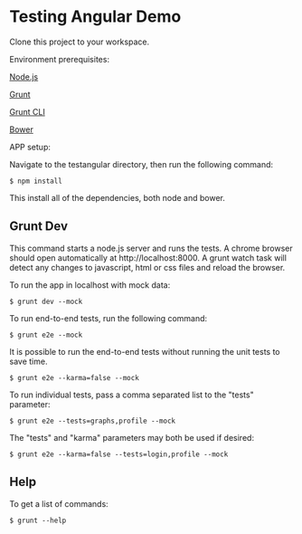 # Testing Angular Demo

Clone this project to your workspace.

Environment prerequisites:

[Node.js](http://node.org)

[Grunt](http://gruntjs.com/)

[Grunt CLI](http://gruntjs.com/getting-started)

[Bower](http://bower.io/)


APP setup:

Navigate to the testangular directory, then run the following command:

    $ npm install

This install all of the dependencies, both node and bower.

Grunt Dev
---------------------
This command starts a node.js server and runs the tests.  A chrome browser should open automatically at
http://localhost:8000.  A grunt watch task will detect any changes to javascript, html or css files and
reload the browser.

To run the app in localhost with mock data:

    $ grunt dev --mock

To run end-to-end tests, run the following command:

    $ grunt e2e --mock

It is possible to run the end-to-end tests without running the unit tests to save time.

    $ grunt e2e --karma=false --mock

To run individual tests, pass a comma separated list to the "tests" parameter:

    $ grunt e2e --tests=graphs,profile --mock

The "tests" and "karma" parameters may both be used if desired:

    $ grunt e2e --karma=false --tests=login,profile --mock

Help
----------
To get a list of commands:

    $ grunt --help







